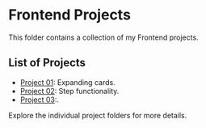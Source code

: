 # Frontend Projects

This folder contains a collection of my Frontend projects.

## List of Projects
- [Project 01](./project-01/README.md): Expanding cards.
- [Project 02](./project-02/ReadMe.md): Step functionality.
- [Project 03](./project-03/README.md):.

Explore the individual project folders for more details.
